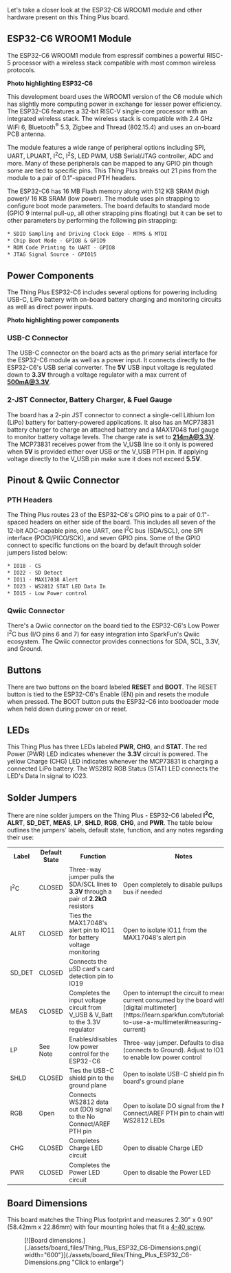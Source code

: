 Let's take a closer look at the ESP32-C6 WROOM1 module and other hardware present on this Thing Plus board.

## ESP32-C6 WROOM1 Module

The ESP32-C6 WROOM1 module from espressif combines a powerful RISC-5 processor with a wireless stack compatible with most common wireless protocols.

**Photo highlighting ESP32-C6**

This development board uses the WROOM1 version of the C6 module which has slightly more computing power in exchange for lesser power efficiency. The ESP32-C6 features a 32-bit RISC-V single-core processor with an integrated wireless stack. The wireless stack is compatible with 2.4 GHz WiFi 6, Bluetooth<sup>&reg;</sup> 5.3, Zigbee and Thread (802.15.4) and uses an on-board PCB antenna. 

The module features a wide range of peripheral options including SPI, UART, LPUART, I<sup>2</sup>C, I<sup>2</sup>S, LED PWM, USB Serial/JTAG controller, ADC and more. Many of these peripherals can be mapped to any GPIO pin though some are tied to specific pins. This Thing Plus breaks out 21 pins from the module to a pair of 0.1"-spaced PTH headers.

The ESP32-C6 has 16 MB Flash memory along with 512 KB SRAM (high power)/ 16 KB SRAM (low power). The module uses pin strapping to configure boot mode parameters. The board defaults to standard mode (GPIO 9 internal pull-up, all other strapping pins floating) but it can be set to other parameters by performing the following pin strapping:

    * SDIO Sampling and Driving Clock Edge - MTMS & MTDI
    * Chip Boot Mode - GPIO8 & GPIO9
    * ROM Code Printing to UART - GPIO8
    * JTAG Signal Source - GPIO15

## Power Components

The Thing Plus ESP32-C6 includes several options for powering including USB-C, LiPo battery with on-board battery charging and monitoring circuits as well as direct power inputs.

**Photo highlighting power components**

### USB-C Connector

The USB-C connector on the board acts as the primary serial interface for the ESP32-C6 module as well as a power input. It connects directly to the ESP32-C6's USB serial converter. The <b>5V</b> USB input voltage is regulated down to <b>3.3V</b> through a voltage regulator with a max current of <b>500mA@3.3V</b>.

### 2-JST Connector, Battery Charger, & Fuel Gauge

The board has a 2-pin JST connector to connect a single-cell Lithium Ion (LiPo) battery for battery-powered applications. It also has an MCP73831 battery charger to charge an attached battery and a MAX17048 fuel gauge to monitor battery voltage levels. The charge rate is set to <b>214mA@3.3V</b>. The MCP73831 receives power from the V_USB line so it only is powered when <b>5V</b> is provided either over USB or the V_USB PTH pin. If applying voltage directly to the V_USB pin make sure it does not exceed <b>5.5V</b>.

## Pinout & Qwiic Connector

### PTH Headers

The Thing Plus routes 23 of the ESP32-C6's GPIO pins to a pair of 0.1"-spaced headers on either side of the board. This includes all seven of the 12-bit ADC-capable pins, one UART, one I<sup>2</sup>C bus (SDA/SCL), one SPI interface (POCI/PICO/SCK), and seven GPIO pins. Some of the GPIO connect to specific functions on the board by default through solder jumpers listed below:

    * IO18 - CS
    * IO22 - SD Detect
    * IO11 - MAX17038 Alert
    * IO23 - WS2812 STAT LED Data In
    * IO15 - Low Power control

### Qwiic Connector

There's a Qwiic connector on the board tied to the ESP32-C6's Low Power I<sup>2</sup>C bus (I/O pins 6 and 7) for easy integration into SparkFun's Qwiic ecosystem. The Qwiic connector provides connections for SDA, SCL, 3.3V, and Ground.

## Buttons

There are two buttons on the board labeled <b>RESET</b> and <b>BOOT</b>. The RESET button is tied to the ESP32-C6's Enable (EN) pin and resets the module when pressed. The BOOT button puts the ESP32-C6 into bootloader mode when held down during power on or reset.

## LEDs

This Thing Plus has three LEDs labeled <b>PWR</b>, <b>CHG</b>, and <b>STAT</b>. The red Power (PWR) LED indicates whenever the <b>3.3V</b> circuit is powered. The yellow Charge (CHG) LED indicates whenever the MCP73831 is charging a connected LiPo battery. The WS2812 RGB Status (STAT) LED connects the LED's Data In signal to IO23.

## Solder Jumpers

There are nine solder jumpers on the Thing Plus - ESP32-C6 labeled <b>I<sup>2</sup>C</b>, <b>ALRT</b>, <b>SD_DET</b>, <b>MEAS</b>, <b>LP</b>, <b>SHLD</b>, <b>RGB</b>, <b>CHG</b>, and <b>PWR</b>. The table below outlines the jumpers' labels, default state, function, and any notes regarding their use:

<table>
    <tr>
        <th>Label</th>
        <th>Default State</th>
        <th>Function</th>
        <th>Notes</th>
    </tr>
    <tr>
        <td>I<sup>2</sup>C</td>
        <td>CLOSED</td>
        <td>Three-way jumper pulls the SDA/SCL lines to <b>3.3V</b> through a pair of <b>2.2k&ohm;</b> resistors</td>
        <td>Open completely to disable pullups on I<sup>2</sup>C bus if needed</td>
    </tr>
    <tr>
        <td>ALRT</td>
        <td>CLOSED</td>
        <td>Ties the MAX17048's alert pin to IO11 for battery voltage monitoring</td>
        <td>Open to isolate IO11 from the MAX17048's alert pin</td>
    <tr>
        <td>SD_DET</td>
        <td>CLOSED</td>
        <td>Connects the &micro;SD card's card detection pin to IO19</td>
        <td></td>
    </tr>
    <tr>
        <td>MEAS</td>
        <td>CLOSED</td>
        <td>Completes the input voltage circuit from V_USB & V_Batt to the 3.3V regulator</td>
        <td>Open to interrupt the circuit to measure current consumed by the board with a [digital multimeter](https://learn.sparkfun.com/tutorials/how-to-use-a-multimeter#measuring-current)</td>
    </tr>
    <tr>
        <td>LP</td>
        <td>See Note</td>
        <td>Enables/disables low power control for the ESP32-C6</td>
        <td>Three-way jumper. Defaults to disabled (connects to Ground). Adjust to IO15 side to enable low power control</td>
    </tr>
    <tr>
        <td>SHLD</td>
        <td>CLOSED</td>
        <td>Ties the USB-C shield pin to the ground plane</td>
        <td>Open to isolate USB-C shield pin from the board's ground plane</td>
    </tr>
    <tr>
        <td>RGB</td>
        <td>Open</td>
        <td>Connects WS2812 data out (DO) signal to the No Connect/AREF PTH pin</td>
        <td>Open to isolate DO signal from the No Connect/AREF PTH pin to chain with other WS2812 LEDs</td>
    </tr>
    <tr>
        <td>CHG</td>
        <td>CLOSED</td>
        <td>Completes Charge LED circuit</td>
        <td>Open to disable Charge LED</td>
    </tr>
    <tr>
        <td>PWR</td>
        <td>CLOSED</td>
        <td>Completes the Power LED circuit</td>
        <td>Open to disable the Power LED</td>
    </tr>
</table>

## Board Dimensions

This board matches the Thing Plus footprint and measures 2.30" x 0.90" (58.42mm x 22.86mm) with four mounting holes that fit a [4-40 screw](https://www.sparkfun.com/products/10453).

<figure markdown>
[![Board dimensions.](./assets/board_files/Thing_Plus_ESP32_C6-Dimensions.png){ width="600"}](./assets/board_files/Thing_Plus_ESP32_C6-Dimensions.png "Click to enlarge")
</figure>